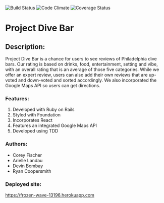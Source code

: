 ![Build Status](https://codeship.com/projects/2ba85650-e4b2-0134-bf5f-3ac90cb8ca14/status?branch=master)
![Code Climate](https://codeclimate.com/github/ryancoopersmith/project_dive_bomb.png)
![Coverage Status](https://coveralls.io/repos/ryancoopersmith/project_dive_bomb/badge.png)

# Project Dive Bar

## Description:
Project Dive Bar is a chance for users to see reviews of Philadelphia dive bars. Our rating is based on drinks, food, entertainment, setting and vibe, with an overall rating that is an average of those five categories. While we offer an expert review, users can also add their own reviews that are up-voted and down-voted and sorted accordingly. We also incorporated the Google Maps API so users can get directions.

### Features:
1. Developed with Ruby on Rails
2. Styled with Foundation
3. Incorporates React
4. Features an integrated Google Maps API
5. Developed using TDD

### Authors:
* Corey Fischer
* Arielle Landau
* Devin Bombay
* Ryan Coopersmith

### Deployed site:
https://frozen-wave-13196.herokuapp.com
